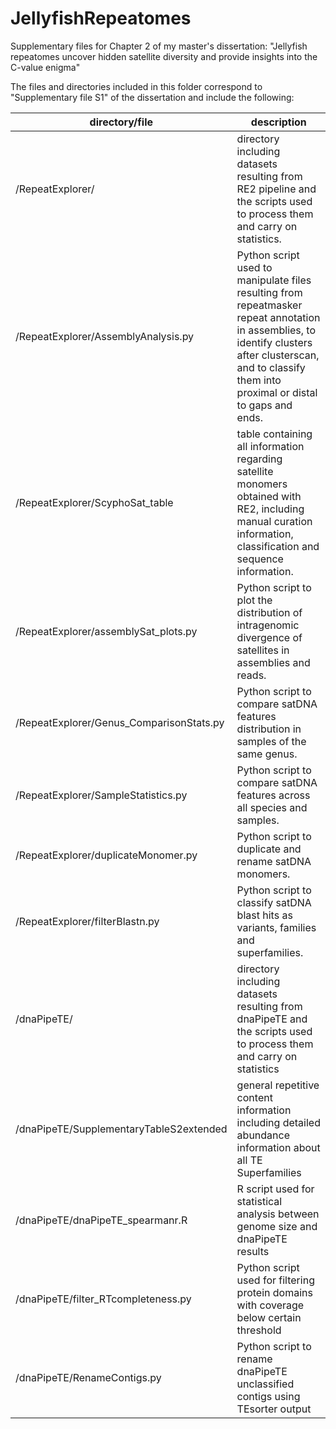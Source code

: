 # JellyfishRepeatomes
Supplementary files for Chapter 2 of my master's dissertation: "Jellyfish repeatomes uncover hidden satellite diversity and provide insights into the C-value enigma"


﻿The files and directories included in this folder correspond to "Supplementary file S1" of the dissertation
 and include the following:

|directory/file			                    	| description
|-------------------------------------------------------|----------------------------------------------------------
|/RepeatExplorer/			                |directory including datasets resulting from RE2 pipeline and the scripts used to process them and carry on statistics.
|/RepeatExplorer/AssemblyAnalysis.py     		|Python script used to manipulate files resulting from repeatmasker repeat annotation in assemblies, to identify clusters after clusterscan, and to classify them into proximal or distal to gaps and ends.
|/RepeatExplorer/ScyphoSat_table 		      	|table containing all information regarding satellite monomers obtained with RE2, including manual curation information, classification and sequence information.
|/RepeatExplorer/assemblySat_plots.py 			|Python script to plot the distribution of intragenomic divergence of satellites in assemblies and reads.
|/RepeatExplorer/Genus_ComparisonStats.py		|Python script to compare satDNA features distribution in samples of the same genus.
|/RepeatExplorer/SampleStatistics.py	    		|Python script to compare satDNA features across all species and samples.
|/RepeatExplorer/duplicateMonomer.py     		|Python script to duplicate and rename satDNA monomers.
|/RepeatExplorer/filterBlastn.py         		|Python script to classify satDNA blast hits as variants, families and superfamilies.
|/dnaPipeTE/		            		        |directory including datasets resulting from dnaPipeTE and the scripts used to process them and carry on statistics 
|/dnaPipeTE/SupplementaryTableS2extended 		|general repetitive content information including detailed abundance information about all TE Superfamilies
|/dnaPipeTE/dnaPipeTE_spearmanr.R	      		|R script used for statistical analysis between genome size and dnaPipeTE results		
|/dnaPipeTE/filter_RTcompleteness.py	    		|Python script used for filtering protein domains with coverage below certain threshold
|/dnaPipeTE/RenameContigs.py               | Python script to rename dnaPipeTE unclassified contigs using TEsorter output
